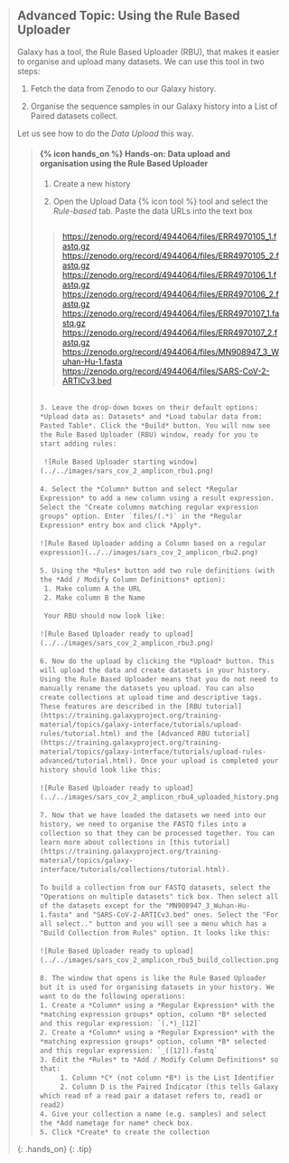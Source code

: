 > ## Advanced Topic: Using the Rule Based Uploader
> 
> Galaxy has a tool, the Rule Based Uploader (RBU), that makes it easier to organise and upload many datasets. We can use this tool in two steps:
> 
> 1. Fetch the data from Zenodo to our Galaxy history.
> 
> 2. Organise the sequence samples in our Galaxy history into a List of Paired datasets collect.
> 
> Let us see how to do the *Data Upload* this way.
> 
> > #### {% icon hands_on %} Hands-on: Data upload and organisation using the Rule Based Uploader 
> > 
> > 1. Create a new history
> > 2. Open the Upload Data {% icon tool %} tool and select the *Rule-based* tab. Paste the data URLs into the text box
> >
> >
> >    ```
> >>https://zenodo.org/record/4944064/files/ERR4970105_1.fastq.gz
> >https://zenodo.org/record/4944064/files/ERR4970105_2.fastq.gz
> >https://zenodo.org/record/4944064/files/ERR4970106_1.fastq.gz
> >https://zenodo.org/record/4944064/files/ERR4970106_2.fastq.gz
> >https://zenodo.org/record/4944064/files/ERR4970107_1.fastq.gz
> >https://zenodo.org/record/4944064/files/ERR4970107_2.fastq.gz
> >https://zenodo.org/record/4944064/files/MN908947_3_Wuhan-Hu-1.fasta
> >https://zenodo.org/record/4944064/files/SARS-CoV-2-ARTICv3.bed
> >    ```
> >
> > 3. Leave the drop-down boxes on their default options: *Upload data as: Datasets* and *Load tabular data from: Pasted Table*. Click the *Build* button. You will now see the Rule Based Uploader (RBU) window, ready for you to start adding rules:
> >
> >     ![Rule Based Uploader starting window](../../images/sars_cov_2_amplicon_rbu1.png)
> >
> > 4. Select the *Column* button and select *Regular Expression* to add a new column using a result expression. Select the "Create columns matching regular expression groups" option. Enter `files/(.*)` in the *Regular Expression* entry box and click *Apply*.
> >
> >    ![Rule Based Uploader adding a Column based on a regular expression](../../images/sars_cov_2_amplicon_rbu2.png)
> >
> > 5. Using the *Rules* button add two rule definitions (with the *Add / Modify Column Definitions* option):
> >     1. Make column A the URL
> >     2. Make column B the Name
> >
> >     Your RBU should now look like:
> >
> >    ![Rule Based Uploader ready to upload](../../images/sars_cov_2_amplicon_rbu3.png)
> >
> > 6. Now do the upload by clicking the *Upload* button. This will upload the data and create datasets in your history. Using the Rule Based Uploader means that you do not need to manually rename the datasets you upload. You can also create collections at upload time and descriptive tags. These features are described in the [RBU tutorial](https://training.galaxyproject.org/training-material/topics/galaxy-interface/tutorials/upload-rules/tutorial.html) and the [Advanced RBU tutorial](https://training.galaxyproject.org/training-material/topics/galaxy-interface/tutorials/upload-rules-advanced/tutorial.html). Once your upload is completed your history should look like this:
> >
> >    ![Rule Based Uploader ready to upload](../../images/sars_cov_2_amplicon_rbu4_uploaded_history.png)
> >
> > 7. Now that we have loaded the datasets we need into our history, we need to organise the FASTQ files into a collection so that they can be processed together. You can learn more about collections in [this tutorial](https://training.galaxyproject.org/training-material/topics/galaxy-interface/tutorials/collections/tutorial.html).
> >    
> >    To build a collection from our FASTQ datasets, select the "Operations on multiple datasets" tick box. Then select all of the datasets except for the "MN908947_3_Wuhan-Hu-1.fasta" and "SARS-CoV-2-ARTICv3.bed" ones. Select the "For all select.." button and you will see a menu which has a "Build Collection from Rules" option. It looks like this:
> >
> >    ![Rule Based Uploader ready to upload](../../images/sars_cov_2_amplicon_rbu5_build_collection.png)
> >
> >  8. The window that opens is like the Rule Based Uploader but it is used for organising datasets in your history. We want to do the following operations:
> >    1. Create a *Column* using a *Regular Expression* with the *matching expression groups* option, column *B* selected and this regular expression: `(.*)_[12]`
> >    2. Create a *Column* using a *Regular Expression* with the *matching expression groups* option, column *B* selected and this regular expression: `_([12]).fastq`
> >    3. Edit the *Rules* to *Add / Modify Column Definitions* so that:
> >         1. Column *C* (not column *B*) is the List Identifier
> >         2. Column D is the Paired Indicator (this tells Galaxy which read of a read pair a dataset refers to, read1 or read2)
> >    4. Give your collection a name (e.g. samples) and select the *Add nametage for name* check box.
> >    5. Click *Create* to create the collection
> {: .hands_on}
{: .tip}